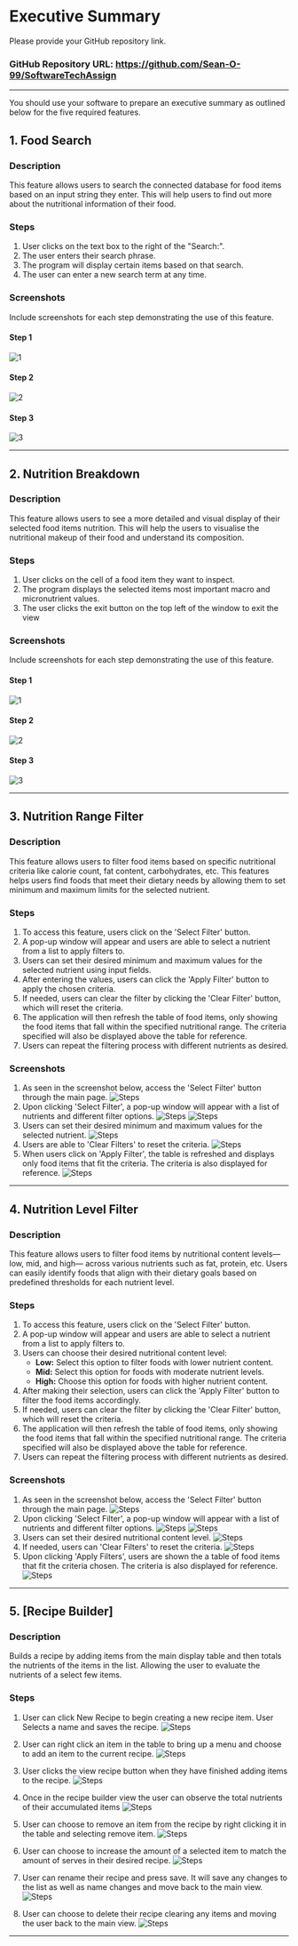 # Executive Summary

Please provide your GitHub repository link.
### GitHub Repository URL: https://github.com/Sean-O-99/SoftwareTechAssign

---

You should use your software to prepare an executive summary as outlined below for the five required features.

## 1. Food Search
### Description  
This feature allows users to search the connected database for food items based on an input string they enter. This will help users to find out more about the nutritional information of their food.

### Steps
1. User clicks on the text box to the right of the "Search:".
2. The user enters their search phrase.
3. The program will display certain items based on that search.
4. The user can enter a new search term at any time.

### Screenshots
Include screenshots for each step demonstrating the use of this feature. 
#### Step 1
![1](./Executive_Summary_Images/food_search_1.png)
#### Step 2
![2](./Executive_Summary_Images/food_search_2.png)
#### Step 3
![3](./Executive_Summary_Images/food_search_3.png)

---

## 2. Nutrition Breakdown
### Description  
This feature allows users to see a more detailed and visual display of their selected food items nutrition. This will help the users to visualise the nutritional makeup of their food and understand its composition.

### Steps
1. User clicks on the cell of a food item they want to inspect.
2. The program displays the selected items most important macro and micronutrient values.
3. The user clicks the exit button on the top left of the window to exit the view

### Screenshots
Include screenshots for each step demonstrating the use of this feature.  

#### Step 1
![1](./Executive_Summary_Images/nutritional_breakdown_1.png)
#### Step 2
![2](./Executive_Summary_Images/nutritional_breakdown_2.png)
#### Step 3
![3](./Executive_Summary_Images/nutritional_breakdown_3.png)

---

## 3. Nutrition Range Filter
### Description  
This feature allows users to filter food items based on specific nutritional criteria like calorie count, fat content, carbohydrates, etc. This features helps users find foods that meet their dietary needs by allowing them to set minimum and maximum limits for the selected nutrient.

### Steps
1. To access this feature, users click on the 'Select Filter' button.
2. A pop-up window will appear and users are able to select a nutrient from a list to apply filters to.
3. Users can set their desired minimum and maximum values for the selected nutrient using input fields.
4. After entering the values, users can click the 'Apply Filter' button to apply the chosen criteria.
5. If needed, users can clear the filter by clicking the 'Clear Filter' button, which will reset the criteria. 
6. The application will then refresh the table of food items, only showing the food items that fall within the specified nutritional range. The criteria specified will also be displayed above the table for reference.
7. Users can repeat the filtering process with different nutrients as desired.


### Screenshots
1. As seen in the screenshot below, access the 'Select Filter' button through the main page. 
![Steps](./Executive_Summary_Images/3.1.png)
2. Upon clicking 'Select Filter', a pop-up window will appear with a list of nutrients and different filter options.
![Steps](./Executive_Summary_Images/3.2.png)
![Steps](./Executive_Summary_Images/3.3.png)
3. Users can set their desired minimum and maximum values for the selected nutrient.
![Steps](./Executive_Summary_Images/3.4.png)
4. Users are able to 'Clear Filters' to reset the criteria.
![Steps](./Executive_Summary_Images/3.5.png)
5. When users click on 'Apply Filter', the table is refreshed and displays only food items that fit the criteria. The criteria is also displayed for reference.
![Steps](./Executive_Summary_Images/3.6.png)


---

## 4. Nutrition Level Filter
### Description  
This feature allows users to filter food items by nutritional content levels—low, mid, and high— across various nutrients such as fat, protein, etc. Users can easily identify foods that align with their dietary goals based on predefined thresholds for each nutrient level.

### Steps
1. To access this feature, users click on the 'Select Filter' button.
2. A pop-up window will appear and users are able to select a nutrient from a list to apply filters to.
3. Users can choose their desired nutritional content level:
   - **Low:** Select this option to filter foods with lower nutrient content.
   - **Mid:** Select this option for foods with moderate nutrient levels.
   - **High:** Choose this option for foods with higher nutrient content.
4. After making their selection, users can click the 'Apply Filter' button to filter the food items accordingly. 
5. If needed, users can clear the filter by clicking the 'Clear Filter' button, which will reset the criteria.
6. The application will then refresh the table of food items, only showing the food items that fall within the specified nutritional range. The criteria specified will also be displayed above the table for reference.
7. Users can repeat the filtering process with different nutrients as desired.


### Screenshots
1. As seen in the screenshot below, access the 'Select Filter' button through the main page.
![Steps](./Executive_Summary_Images/4.1.png)
2. Upon clicking 'Select Filter', a pop-up window will appear with a list of nutrients and different filter options.
![Steps](./Executive_Summary_Images/4.2.png)
![Steps](./Executive_Summary_Images/4.3.png)
3. Users can set their desired nutritional content level.
![Steps](./Executive_Summary_Images/4.4.png)
4. If needed, users can 'Clear Filters' to reset the criteria.
![Steps](./Executive_Summary_Images/4.5.png)
5. Upon clicking 'Apply Filters', users are shown the a table of food items that fit the criteria chosen. The criteria is also displayed for reference.
![Steps](./Executive_Summary_Images/4.6.png)


---

## 5. [Recipe Builder]
### Description  
Builds a recipe by adding items from the main display table and then totals the nutrients of the items in the list. Allowing the user to evaluate the nutrients
of a select few items.

### Steps
1. User can click New Recipe to begin creating a new recipe item. User Selects a name and saves the recipe.
![Steps](./Executive_Summary_Images/5.1.png)

2. User can right click an item in the table to bring up a menu and choose to add an item to the current recipe.
![Steps](./Executive_Summary_Images/5.2.png)

3. User clicks the view recipe button when they have finished adding items to the recipe.
![Steps](./Executive_Summary_Images/5.3.png)

4. Once in the recipe builder view the user can observe the total nutrients of their accumulated items
![Steps](./Executive_Summary_Images/5.4.png)

5. User can choose to remove an item from the recipe by right clicking it in the table and selecting remove item.
![Steps](./Executive_Summary_Images/5.5.png)

6. User can choose to increase the amount of a selected item to match the amount of serves in their desired recipe.
![Steps](./Executive_Summary_Images/5.6.png)

7. User can rename their recipe and press save. It will save any changes to the list as well as name changes and move back to the main view.
![Steps](./Executive_Summary_Images/5.7.png)

8. User can choose to delete their recipe clearing any items and moving the user back to the main view.
![Steps](./Executive_Summary_Images/5.8.png)


---
